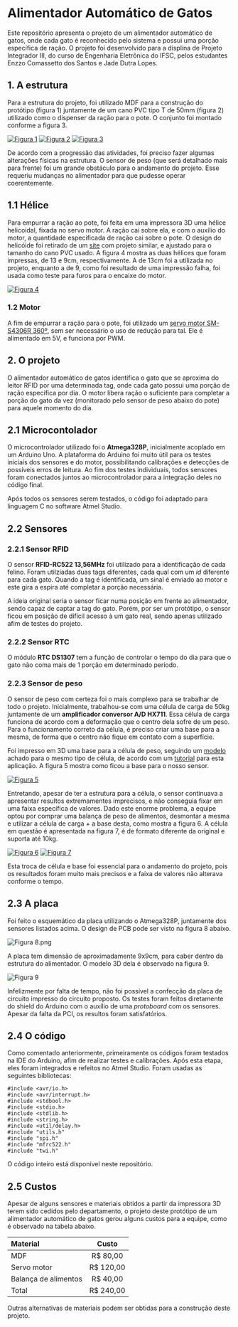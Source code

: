 # Alimentador Automático de Gatos
Este repositório apresenta o projeto de um alimentador automático de gatos, onde cada gato é reconhecido pelo sistema e possui uma porção específica de ração. O projeto foi desenvolvido para a displina de Projeto Integrador III, do curso de Engenharia Eletrônica do IFSC, pelos estudantes Enzzo Comassetto dos Santos e Jade Dutra Lopes.


## 1. A estrutura

   Para a estrutura do projeto, foi utilizado MDF para a construção do protótipo (figura 1) juntamente de um cano PVC tipo T de 50mm (figura 2) utilizado como o dispenser da ração para o pote. O conjunto foi montado conforme a figura 3.

[![Figura 1](https://www.imagemhost.com.br/images/2022/07/26/estrutura-1.th.jpg)](https://www.imagemhost.com.br/image/rTlkOC)
[![Figura 2](https://www.imagemhost.com.br/images/2022/07/26/estrutura-2.th.jpg)](https://www.imagemhost.com.br/image/rTlwlL)
[![Figura 3](https://www.imagemhost.com.br/images/2022/07/26/estrutura-3.th.jpg)](https://www.imagemhost.com.br/image/rTlzaB)

  De acordo com a progressão das atividades, foi preciso fazer algumas alterações físicas na estrutura. O sensor de peso (que será detalhado mais para frente) foi um grande obstáculo para o andamento do projeto. Esse requeriu mudanças no alimentador para que pudesse operar coerentemente. 
  
## 1.1 Hélice

   Para empurrar a ração ao pote, foi feita em uma impressora 3D uma hélice helicoidal, fixada no servo motor. A ração cai sobre ela, e com o auxílio do motor, a quantidade especificada de ração cai sobre o pote. O design do helicóide foi retirado de um [site](https://www.thingiverse.com/thing:27854) com projeto similar, e ajustado para o tamanho do cano PVC usado. A figura 4 mostra as duas hélices que foram impressas, de 13 e 9cm, respectivamente. A de 13cm foi a utilizada no projeto, enquanto a de 9, como foi resultado de uma impressão falha, foi usada como teste para furos para o encaixe do motor.
  
[![Figura 4](https://www.imagemhost.com.br/images/2022/07/26/helicoide-1.md.jpg)](https://www.imagemhost.com.br/image/rTlaZK)


### 1.2 Motor

  A fim de empurrar a ração para o pote, foi utilizado um [servo motor SM-S4306R 360º](https://www.filipeflop.com/produto/servo-motor-sm-s4306r-360-graus-acessorios/), sem ser necessário o uso de redução para tal. Ele é alimentado em 5V, e funciona por PWM.
  
### 
  
## 2. O projeto

  O alimentador automático de gatos identifica o gato que se aproxima do leitor RFID por uma determinada tag, onde cada gato possui uma porção de ração específica por dia. O motor libera ração o suficiente para completar a porção do gato da vez (monitorado pelo sensor de peso abaixo do pote) para aquele momento do dia.
  
 ## 2.1 Microcontolador
 
  O microcontrolador utilizado foi o **Atmega328P**, inicialmente acoplado em um Arduino Uno. A plataforma do Arduino foi muito útil para os testes iniciais dos sensores e do motor, possibilitando calibrações e detecções de possíveis erros de leitura. Ao fim dos testes individuais, todos sensores foram conectados juntos ao microcontrolador para a integração deles no código final.
  
   Após todos os sensores serem testados, o código foi adaptado para linguagem C no software Atmel Studio.

 
 ## 2.2 Sensores
 
 ### 2.2.1 Sensor RFID
 
  O sensor **RFID-RC522 13,56MHz** foi utilizado para a identificação de cada felino. Foram utilziadas duas tags diferentes, cada qual com um _id_ diferente para cada gato. Quando a tag é identificada, um sinal é enviado ao motor e este gira a espira até completar a porção necessária.
  
  A ideia original seria o sensor ficar numa posição em frente ao alimentador, sendo capaz de captar a tag do gato. Porém, por ser um protótipo, o sensor ficou em posição de difícil acesso à um gato real, sendo apenas utilizado afim de testes do projeto.
  
 ### 2.2.2 Sensor RTC
 
  O módulo **RTC DS1307** tem a função de controlar o tempo do dia para que o gato não coma mais de 1 porção em determinado período.
  
 ### 2.2.3 Sensor de peso
 
  O sensor de peso com certeza foi o mais complexo para se trabalhar de todo o projeto. Inicialmente, trabalhou-se com uma célula de carga de 50kg juntamente de um **amplificador conversor A/D HX711**. Essa célula de carga funciona de acordo com a deformação que o centro dela sofre de um peso. Para o funcionamento correto da célula, é preciso criar uma base para a mesma, de forma que o centro não fique em contato com a superfície. 
  
  Foi impresso em 3D uma base para a célula de peso, seguindo um [modelo](https://www.thingiverse.com/thing:2624188) achado para o mesmo tipo de célula, de acordo com um [tutorial](https://circuitjournal.com/50kg-load-cells-with-HX711#1x50) para esta aplicação. A figura 5 mostra como ficou a base para o nosso sensor.
  
[![Figura 5](https://www.imagemhost.com.br/images/2022/07/27/base-cel.md.jpg)](https://www.imagemhost.com.br/image/rTBF9Y)

Entretando, apesar de ter a estrutura para a célula, o sensor continuava a apresentar resultos extremamentes imprecisos, e não conseguia fixar em uma faixa específica de valores. Dado este enorme problema, a equipe optou por comprar uma balança de peso de alimentos, desmontar a mesma e utilizar a célula de carga + a base desta, como mostra a figura 6. A célula em questão é apresentada na figura 7, é de formato diferente da original e suporta até 10kg.

[![Figura 6](https://www.imagemhost.com.br/images/2022/07/27/sensor-peso-2.md.jpg)](https://www.imagemhost.com.br/image/rTB4zI)
[![Figura 7](https://www.imagemhost.com.br/images/2022/07/27/celula-carga.md.jpg)](https://www.imagemhost.com.br/image/rTBMxS)

Esta troca de célula e base foi essencial para o andamento do projeto, pois os resultados foram muito mais precisos e a faixa de valores não alterava conforme o tempo.
  
## 2.3 A placa

Foi feito o esquemático da placa utilizando o Atmega328P, juntamente dos sensores listados acima. O design de PCB pode ser visto na figura 8 abaixo.

![Figura 8.png](https://www.imagemhost.com.br/images/2022/07/27/4.png)

A placa tem dimensão de aproximadamente 9x9cm, para caber dentro da estrutura do alimentador. O modelo 3D dela é observado na figura 9.

![Figura 9](https://www.imagemhost.com.br/images/2022/07/27/2.png)

Infelizmente por falta de tempo, não foi possível a confecção da placa de circuito impresso do circuito proposto. Os testes foram feitos diretamente do shield do Arduino com o auxílio de uma *protoboard* com os sensores. Apesar da falta da PCI, os resultos foram satisfatórios.

## 2.4 O código

Como comentado anteriormente, primeiramente os códigos foram testados na IDE do Arduino, afim de realizar testes e calibrações. Após esta etapa, eles foram integrados e refeitos no Atmel Studio. Foram usadas as seguintes bibliotecas:

```
#include <avr/io.h>
#include <avr/interrupt.h>
#include <stdbool.h>
#include <stdio.h>
#include <stdlib.h>
#include <string.h>
#include <util/delay.h>
#include "utils.h"
#include "spi.h"
#include "mfrc522.h"
#include "twi.h"
```

O código inteiro está disponível neste repositório.

## 2.5 Custos

Apesar de alguns sensores e materiais obtidos a partir da impressora 3D terem sido cedidos pelo departamento, o projeto deste protótipo de um alimentador automático de gatos gerou alguns custos para a equipe, como é observado na tabela abaixo.

| Material | Custo | 
| :------------------ | :----------: | 
| MDF               | R$ 80,00        | 
| Servo motor               | R$ 120,00        | 
| Balança de alimentos               | R$ 40,00        | 
| Total  | R$ 240,00 |

Outras alternativas de materiais podem ser obtidas para a construção deste projeto.
